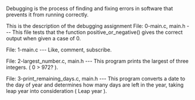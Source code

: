 Debugging is the process of finding and fixing errors in software that prevents it from running correctly.

This is the description of the debugging assignment File: 0-main.c, main.h --- This file tests that the function positive_or_negative() gives the correct output when given a case of 0.

File: 1-main.c --- Like, comment, subscribe.

File: 2-largest_number.c, main.h --- This program prints the largest of three integers. ( 0 > 972? ).

File: 3-print_remaining_days.c, main.h --- This program converts a date to the day of year and determines how many days are left in the year, taking leap year into consideration ( Leap year ).

